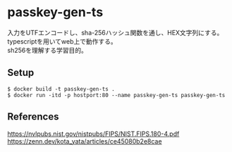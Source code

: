 # passkey-gen-ts
入力をUTFエンコードし、sha-256ハッシュ関数を通し、HEX文字列にする。<br>
typescriptを用いてweb上で動作する。<br>
sh256を理解する学習目的。

## Setup
```
$ docker build -t passkey-gen-ts .
$ docker run -itd -p hostport:80 --name passkey-gen-ts passkey-gen-ts
```

## References
https://nvlpubs.nist.gov/nistpubs/FIPS/NIST.FIPS.180-4.pdf<br>
https://zenn.dev/kota_yata/articles/ce45080b2e8cae
